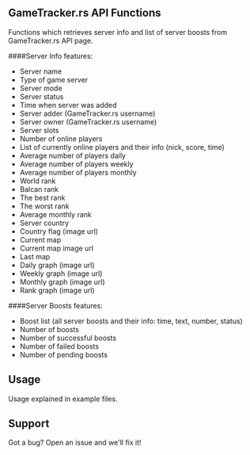 ## GameTracker.rs API Functions
Functions which retrieves server info and list of server boosts from GameTracker.rs API page.

####Server Info features:
  - Server name
  - Type of game server
  - Server mode
  - Server status
  - Time when server was added
  - Server adder (GameTracker.rs username)
  - Server owner (GameTracker.rs username)
  - Server slots
  - Number of online players
  - List of currently online players and their info (nick, score, time)
  - Average number of players daily
  - Average number of players weekly
  - Average number of players monthly
  - World rank
  - Balcan rank
  - The best rank
  - The worst rank
  - Average monthly rank
  - Server country
  - Country flag (image url)
  - Current map
  - Current map image url
  - Last map
  - Daily graph (image url)
  - Weekly graph (image url)
  - Monthly graph (image url)
  - Rank graph (image url)

####Server Boosts features:
  - Boost list (all server boosts and their info: time, text, number, status)
  - Number of boosts
  - Number of successful boosts
  - Number of failed boosts
  - Number of pending boosts

## Usage
Usage explained in example files.

## Support
Got a bug? Open an issue and we'll fix it!
